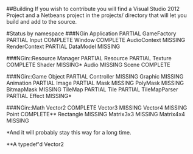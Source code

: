
##Building
    If you wish to contribute you will find a Visual Studio 2012 Project and a Netbeans project in the projects/ directory that will let you build and add to the source.

#Status by namespace
###NGin
    Application                         PARTIAL
    GameFactory                         PARTIAL
    Input                               COMPLETE
    Window                              COMPLETE
    AudioContext                        MISSING
    RenderContext                       PARTIAL
    DataModel                           MISSING

###NGin::Resource
    Manager                             PARTIAL
    Resource                            PARTIAL
    Texture                             COMPLETE
    Shader                              MISSING*
    Audio                               MISSING
    Scene                               COMPLETE

###NGin::Game
    Object                              PARTIAL
    Controller                          MISSING
    Graphic                             MISSING
    Animation                           PARTIAL
    Image                               PARTIAL
    Mask                                MISSING
    PolyMask                            MISSING
    BitmapMask                          MISSING
    TileMap                             PARTIAL
    Tile                                PARTIAL
    TileMapParser                       PARTIAL
    Effect                              MISSING*

###NGin::Math
    Vector2                             COMPLETE
    Vector3                             MISSING
    Vector4                             MISSING
    Point                               COMPLETE**
    Rectangle                           MISSING
    Matrix3x3                           MISSING
    Matrix4x4                           MISSING


*And it will probably stay this way for a long time.

**A typedef'd Vector2